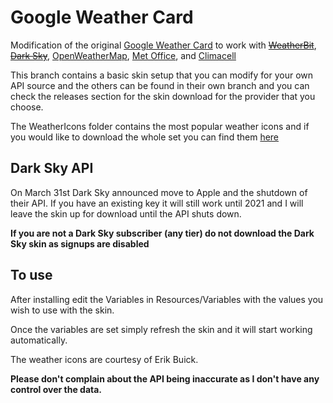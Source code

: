 # Google Weather Card

Modification of the original <a href="https://www.deviantart.com/starlender/art/Weather-Card-Rainmeter-Skin-GoogleAssistantStyle-789320003" target="_blank">Google Weather Card</a> to work with ~~<a href="https://weatherbit.io/" target="_blank">WeatherBit</a>~~, ~~<a href="https://darksky.net/" target="_blank">Dark Sky</a>~~, <a href="https://openweathermap.org/" target="_blank">OpenWeatherMap</a>, <a href="https://metoffice.apiconnect.ibmcloud.com/metoffice/production/" target="_blank">Met Office</a>, and <a href="https://www.climacell.co/" target="_blank">Climacell</a>

This branch contains a basic skin setup that you can modify for your own API source and the others can be found in their own branch and you can check the releases section for the skin download for the provider that you choose.

The WeatherIcons folder contains the most popular weather icons and if you would like to download the whole set you can find them <a href="https://drive.google.com/file/d/1gTLy6Rb-JADRS9ynwk3z9WsYawEGUjA1/view" target="_blank">here</a>

## Dark Sky API
On March 31st Dark Sky announced move to Apple and the shutdown of their API. If you have an existing key it will still work until 2021 and I will leave the skin up for download until the API shuts down.

**If you are not a Dark Sky subscriber (any tier) do not download the Dark Sky skin as signups are disabled**

## To use
After installing edit the Variables in Resources/Variables with the values you wish to use with the skin.

Once the variables are set simply refresh the skin and it will start working automatically.

The weather icons are courtesy of Erik Buick.

**Please don't complain about the API being inaccurate as I don't have any control over the data.**
